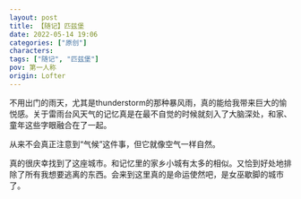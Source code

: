 ```yaml
---
layout: post
title: 【随记】匹兹堡
date: 2022-05-14 19:06
categories: ["原创"]
characters: 
tags: ["随记", "匹兹堡"]
pov: 第一人称
origin: Lofter
---
```


不用出门的雨天，尤其是thunderstorm的那种暴风雨，真的能给我带来巨大的愉悦感。关于雷雨台风天气的记忆真是在最不自觉的时候就刻入了大脑深处，和家、童年这些字眼融合在了一起。

从来不会真正注意到“气候”这件事，但它就像空气一样自然。

真的很庆幸找到了这座城市。和记忆里的家乡小城有太多的相似。又恰到好处地排除了所有我想要逃离的东西。会来到这里真的是命运使然吧，是女巫歇脚的城市了。
